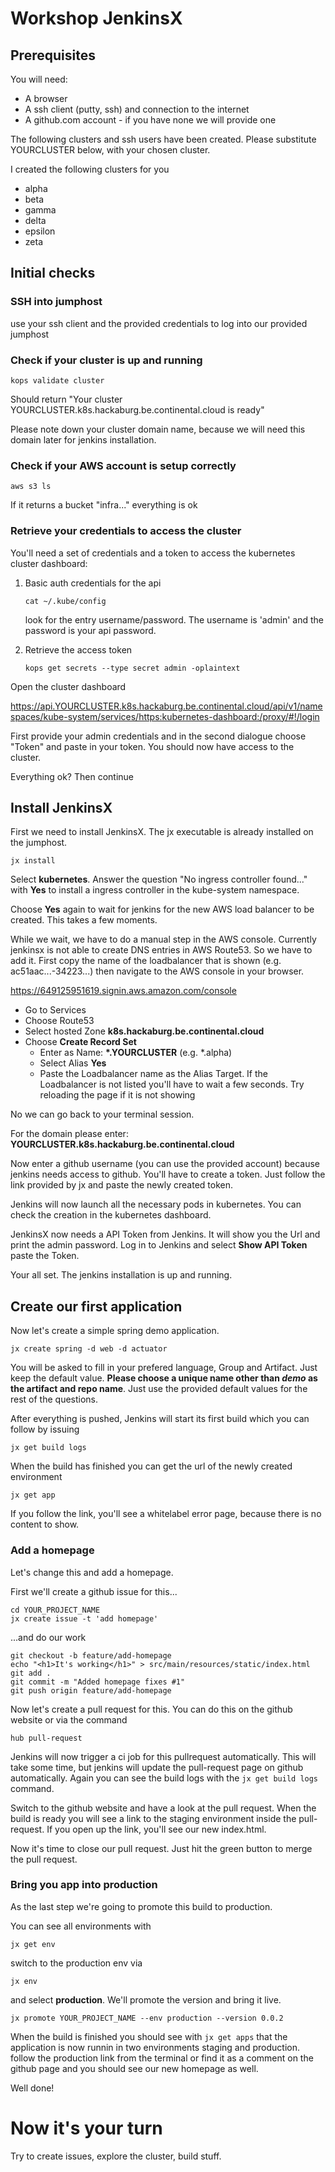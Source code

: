 # Workshop JenkinsX

## Prerequisites

You will need:

* A browser
* A ssh client (putty, ssh) and connection to the internet
* A github.com account - if you have none we will provide one

The following clusters and ssh users have been created. Please substitute YOURCLUSTER below, with your chosen cluster. 

I created the following clusters for you

* alpha
* beta
* gamma
* delta
* epsilon
* zeta

## Initial checks

### SSH into jumphost

use your ssh client and the provided credentials to log into our provided jumphost

### Check if your cluster is up and running

```
kops validate cluster
```

Should return "Your cluster YOURCLUSTER.k8s.hackaburg.be.continental.cloud is ready"

Please note down your cluster domain name, because we will need this domain later for jenkins installation.

### Check if your AWS account is setup correctly

```
aws s3 ls
```

If it returns a bucket "infra..." everything is ok

### Retrieve your credentials to access the cluster

You'll need a set of credentials and a token to access the kubernetes cluster dashboard:

1. Basic auth credentials for the api

   ```
   cat ~/.kube/config
   ```

   look for the entry username/password. The username is 'admin' and the password is your api password.

2. Retrieve the access token 

   ```
   kops get secrets --type secret admin -oplaintext
   ```

Open the cluster dashboard

https://api.YOURCLUSTER.k8s.hackaburg.be.continental.cloud/api/v1/namespaces/kube-system/services/https:kubernetes-dashboard:/proxy/#!/login

First provide your admin credentials and in the second dialogue choose "Token" and paste in your token. You should now have access to the cluster.

Everything ok? Then continue

## Install JenkinsX

First we need to install JenkinsX. The jx executable is already installed on the jumphost.

```
jx install
```

Select **kubernetes**. Answer the question "No ingress controller found..." with **Yes** to install a ingress controller in the kube-system namespace.

Choose **Yes** again to wait for jenkins for the new AWS load balancer to be created. This takes a few moments.

While we wait, we have to do a manual step in the AWS console. Currently jenkinsx is not able to create DNS entries in AWS Route53. So we have to add it. First copy the name of the loadbalancer that is shown (e.g. ac51aac...-34223...) then navigate to the AWS console in your browser.

https://649125951619.signin.aws.amazon.com/console

* Go to Services
* Choose Route53
* Select hosted Zone **k8s.hackaburg.be.continental.cloud**
* Choose **Create Record Set** 
  * Enter as Name: **\*.YOURCLUSTER** (e.g. *.alpha)
  * Select Alias **Yes** 
  * Paste the Loadbalancer name as the Alias Target. If the Loadbalancer is not listed you'll have to wait a few seconds. Try reloading the page if it is not showing

No we can go back to your terminal session.

For the domain please enter: **YOURCLUSTER.k8s.hackaburg.be.continental.cloud**

Now enter a github username (you can use the provided account) because jenkins needs access to github. You'll have to create a token. Just follow the link provided by jx and paste the newly created token.

Jenkins will now launch all the necessary pods in kubernetes. You can check the creation in the kubernetes dashboard.

JenkinsX now needs a API Token from Jenkins. It will show you the Url and print the admin password. Log in to Jenkins and select **Show API Token** paste the Token.

Your all set. The jenkins installation is up and running.

## Create our first application

Now let's create a simple spring demo application.

```
jx create spring -d web -d actuator
```

You will be asked to fill in your prefered language, Group and Artifact. Just keep the default value. **Please choose a unique name other than _demo_ as the artifact and repo name**. Just use the provided default values for the rest of the questions.

After everything is pushed, Jenkins will start its first build which you can follow by issuing

```
jx get build logs
```

When the build has finished you can get the url of the newly created environment

```
jx get app
```

If you follow the link, you'll see a whitelabel error page, because there is no content to show.

### Add a homepage

Let's change this and add a homepage.

First we'll create a github issue for this...

```
cd YOUR_PROJECT_NAME
jx create issue -t 'add homepage'
```
...and do our work

```
git checkout -b feature/add-homepage
echo "<h1>It's working</h1>" > src/main/resources/static/index.html
git add .
git commit -m "Added homepage fixes #1"
git push origin feature/add-homepage
```

Now let's create a pull request for this. You can do this on the github website or via the command

```
hub pull-request
```

Jenkins will now trigger a ci job for this pullrequest automatically. This will take some time, but jenkins will update the pull-request page on github automatically. Again you can see the build logs with the ```jx get build logs``` command.

Switch to the github website and have a look at the pull request. When the build is ready you will see a link to the staging environment inside the pull-request. If you open up the link, you'll see our new index.html.

Now it's time to close our pull request. Just hit the green button to merge the pull request.

### Bring you app into production

As the last step we're going to promote this build to production.

You can see all environments with

```
jx get env
```

switch to the production env via

```
jx env
```

and select **production**. We'll promote the version and bring it live.

```
jx promote YOUR_PROJECT_NAME --env production --version 0.0.2
```

When the build is finished you should see with ```jx get apps``` that the application is now runnin in two environments staging and production. follow the production link from the terminal or find it as a comment on the github page and you should see our new homepage as well.

Well done!

# Now it's your turn

Try to create issues, explore the cluster, build stuff.
